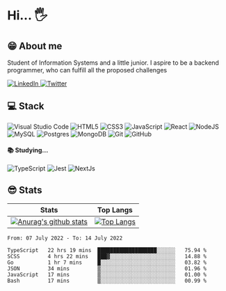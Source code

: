 # Hi... 🖐
## 😁 About me
Student of Information Systems and a little junior. I aspire to be a backend programmer, who can fulfill all the proposed challenges

<a target="_blank" href="https://www.linkedin.com/in/gusgd/">
  <img alt="LinkedIn" src="https://img.shields.io/badge/linkedin-%230077B5.svg?&style=for-the-badge&logo=linkedin&logoColor=white">
</a>
<a target="_blank" href="https://twitter.com/Di3Gustavo">
  <img alt="Twitter" src="https://img.shields.io/badge/@Di3Gustavo-%231DA1F2.svg?&style=for-the-badge&logo=Twitter&logoColor=white">
</a> 
 

## 💻 Stack
<img alt="Visual Studio Code" src="https://img.shields.io/badge/VisualStudioCode-0078d7.svg?style=for-the-badge&logo=visual-studio-code&logoColor=white"/> <img alt="HTML5" src="https://img.shields.io/badge/html5-%23E34F26.svg?&style=for-the-badge&logo=html5&logoColor=white"/> <img alt="CSS3" src="https://img.shields.io/badge/css3-%231572B6.svg?&style=for-the-badge&logo=css3&logoColor=white"/> <img alt="JavaScript" src="https://img.shields.io/badge/javascript-%23323330.svg?&style=for-the-badge&logo=javascript&logoColor=%23F7DF1E"/> <img alt="React" src="https://img.shields.io/badge/react-%2320232a.svg?&style=for-the-badge&logo=react&logoColor=%2361DAFB"/> <img alt="NodeJS" src="https://img.shields.io/badge/node.js-%2343853D.svg?&style=for-the-badge&logo=node.js&logoColor=white"/> <img alt="MySQL" src="https://img.shields.io/badge/mysql-%2300f.svg?&style=for-the-badge&logo=mysql&logoColor=white"/> <img alt="Postgres" src ="https://img.shields.io/badge/postgres-%23316192.svg?&style=for-the-badge&logo=postgresql&logoColor=white"/> <img alt="MongoDB" src ="https://img.shields.io/badge/MongoDB-%234ea94b.svg?&style=for-the-badge&logo=mongodb&logoColor=white"/> <img alt="Git" src="https://img.shields.io/badge/git-%23F05033.svg?style=for-the-badge&logo=git&logoColor=white"/> <img alt="GitHub" src="https://img.shields.io/badge/github-%23121011.svg?style=for-the-badge&logo=github&logoColor=white"/>

#### 📚 Studying...

<img alt="TypeScript" src="https://img.shields.io/badge/typescript-%23007ACC.svg?&style=for-the-badge&logo=typescript&logoColor=white"/> <img alt="Jest" src="https://img.shields.io/badge/-jest-%23C21325?&style=for-the-badge&logo=jest&logoColor=white"/> <img alt="NextJs" src="https://img.shields.io/badge/Next-black?style=for-the-badge&logo=next.js&logoColor=white"/>
  
## 😎 Stats
Stats   | Top Langs
--------- | ------
[![Anurag's github stats](https://github-readme-stats.vercel.app/api?username=GustavoGomesDias&theme=tokyonight)](https://github.com/anuraghazra/github-readme-stats) | [![Top Langs](https://github-readme-stats.vercel.app/api/top-langs/?username=GustavoGomesDias&theme=tokyonight&layout=compact)](https://github.com/anuraghazra/github-readme-stats)


<!--START_SECTION:waka-->

```text
From: 07 July 2022 - To: 14 July 2022

TypeScript   22 hrs 19 mins  ███████████████████░░░░░░   75.94 %
SCSS         4 hrs 22 mins   ███▓░░░░░░░░░░░░░░░░░░░░░   14.88 %
Go           1 hr 7 mins     █░░░░░░░░░░░░░░░░░░░░░░░░   03.82 %
JSON         34 mins         ▒░░░░░░░░░░░░░░░░░░░░░░░░   01.96 %
JavaScript   17 mins         ▒░░░░░░░░░░░░░░░░░░░░░░░░   01.00 %
Bash         17 mins         ▒░░░░░░░░░░░░░░░░░░░░░░░░   00.99 %
```

<!--END_SECTION:waka-->
